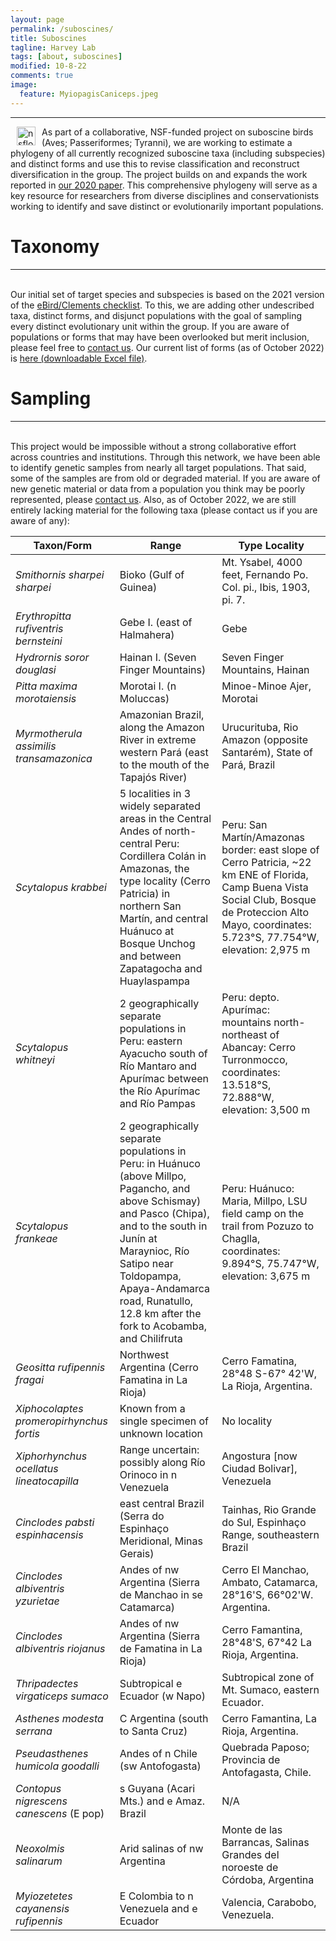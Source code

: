 ```yaml
---
layout: page
permalink: /suboscines/
title: Suboscines
tagline: Harvey Lab
tags: [about, suboscines]
modified: 10-8-22
comments: true
image:
  feature: MyiopagisCaniceps.jpeg
---
```

***

<img align="left" src="/images/nsflogo.png" alt="nsflogo" width="30" hspace="10"/>
As part of a collaborative, NSF-funded project on suboscine birds (Aves; Passeriformes; Tyranni), we are working to estimate a phylogeny of all currently recognized suboscine taxa (including subspecies) and distinct forms and use this to revise classification and reconstruct diversification in the group. The project builds on and expands the work reported in <a href="http://science.sciencemag.org/cgi/content/full/370/6522/1343?ijkey=nYOWIlTOWovKQ&keytype=ref&siteid=sci" target="_blank">our 2020 paper</a>. This comprehensive phylogeny will serve as a key resource for researchers from diverse disciplines and conservationists working to identify and save distinct or evolutionarily important populations.

<br />


# Taxonomy
***

<br />
Our initial set of target species and subspecies is based on the 2021 version of the <a href="https://www.birds.cornell.edu/clementschecklist/download/" target="_blank">eBird/Clements checklist</a>. To this, we are adding other undescribed taxa, distinct forms, and disjunct populations with the goal of sampling every distinct evolutionary unit within the group. If you are aware of populations or forms that may have been overlooked but merit inclusion, please feel free to <a href="mailto:mgh272@gmail.com" target="_blank">contact us</a>. Our current list of forms (as of October 2022) is <a href="https://mgharvey.github.io/docs/suboscine_taxa.xlsx" target="_blank">here (downloadable Excel file)</a>.


# Sampling
***

<br />
This project would be impossible without a strong collaborative effort across countries and institutions. Through this network, we have been able to identify genetic samples from nearly all target populations. That said, some of the samples are from old or degraded material. If you are aware of new genetic material or data from a population you think may be poorly represented, please <a href="mailto:mgh272@gmail.com" target="_blank">contact us</a>. Also, as of October 2022, we are still entirely lacking material for the following taxa (please contact us if you are aware of any):

| Taxon/Form  | Range | Type Locality |
| --- | --- | --- |
| *Smithornis sharpei sharpei* | Bioko (Gulf of Guinea) | Mt. Ysabel, 4000 feet, Fernando Po. Col. pi., Ibis, 1903, pi. 7. |
| *Erythropitta rufiventris bernsteini* | Gebe I. (east of Halmahera) | Gebe |
| *Hydrornis soror douglasi* | Hainan I. (Seven Finger Mountains) | Seven Finger Mountains, Hainan |
| *Pitta maxima morotaiensis* | Morotai I. (n Moluccas) | Minoe-Minoe Ajer, Morotai |
| *Myrmotherula assimilis transamazonica* | Amazonian Brazil, along the Amazon River in extreme western Pará (east to the mouth of the Tapajós River) | Urucurituba, Rio Amazon (opposite Santarém), State of Pará, Brazil |
| *Scytalopus krabbei* | 5 localities in 3 widely separated areas in the Central Andes of north-central Peru: Cordillera Colán in Amazonas, the type locality (Cerro Patricia) in northern San Martín, and central Huánuco at Bosque Unchog and between Zapatagocha and Huaylaspampa | Peru: San Martín/Amazonas border: east slope of Cerro Patricia, ~22 km ENE of Florida, Camp Buena Vista Social Club, Bosque de Proteccion Alto Mayo, coordinates: 5.723°S, 77.754°W, elevation: 2,975 m |
| *Scytalopus whitneyi* | 2 geographically separate populations in Peru: eastern Ayacucho south of Río Mantaro and Apurímac between the Río Apurímac and Río Pampas | Peru: depto. Apurímac: mountains north-northeast of Abancay: Cerro Turronmocco, coordinates: 13.518°S, 72.888°W, elevation: 3,500 m |
| *Scytalopus frankeae* | 2 geographically separate populations in Peru: in Huánuco (above Millpo, Pagancho, and above Schismay) and Pasco (Chipa), and to the south in Junín at Maraynioc, Río Satipo near Toldopampa, Apaya-Andamarca road, Runatullo, 12.8 km after the fork to Acobamba, and Chilifruta | Peru: Huánuco: Maria, Millpo, LSU field camp on the trail from Pozuzo to Chaglla, coordinates: 9.894°S, 75.747°W, elevation: 3,675 m |
| *Geositta rufipennis fragai* | Northwest Argentina (Cerro Famatina in La Rioja) | Cerro Famatina, 28°48 S-67° 42'W, La Rioja, Argentina. |
| *Xiphocolaptes promeropirhynchus fortis* | Known from a single specimen of unknown location | No locality |
| *Xiphorhynchus ocellatus lineatocapilla* | Range uncertain: possibly along Río Orinoco in n Venezuela | Angostura [now Ciudad Bolivar], Venezuela |
| *Cinclodes pabsti espinhacensis* | east central Brazil (Serra do Espinhaço Meridional, Minas Gerais) | Tainhas, Rio Grande do Sul, Espinhaço Range, southeastern Brazil |
| *Cinclodes albiventris yzurietae* | Andes of nw Argentina (Sierra de Manchao in se Catamarca) | Cerro El Manchao, Ambato, Catamarca, 28°16'S, 66°02'W. Argentina. |
| *Cinclodes albiventris riojanus* | Andes of nw Argentina (Sierra de Famatina in La Rioja) | Cerro Famantina, 28°48'S, 67°42 La Rioja, Argentina. |
| *Thripadectes virgaticeps sumaco* | Subtropical e Ecuador (w Napo) | Subtropical zone of Mt. Sumaco, eastern Ecuador. |
| *Asthenes modesta serrana* | C Argentina (south to Santa Cruz) | Cerro Famantina, La Rioja, Argentina. |
| *Pseudasthenes humicola goodalli* | Andes of n Chile (sw Antofogasta) | Quebrada Paposo; Provincia de Antofagasta, Chile. |
| *Contopus nigrescens canescens* (E pop) | s Guyana (Acari Mts.) and e Amaz. Brazil | N/A |
| *Neoxolmis salinarum* | Arid salinas of nw Argentina | Monte de las Barrancas, Salinas Grandes del noroeste de Córdoba, Argentina |
| *Myiozetetes cayanensis rufipennis* | E Colombia to n Venezuela and e Ecuador | Valencia, Carabobo, Venezuela. |

